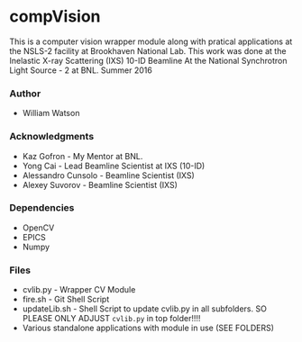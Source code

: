 # compVision
This is a computer vision wrapper module along with pratical applications at the NSLS-2 facility at Brookhaven National Lab.
This work was done at the Inelastic X-ray Scattering (IXS) 10-ID Beamline At the National Synchrotron Light Source - 2 at BNL.
Summer 2016

### Author ###
* William Watson

### Acknowledgments ###
* Kaz Gofron - My Mentor at BNL. 
* Yong Cai - Lead Beamline Scientist at IXS (10-ID)
* Alessandro Cunsolo - Beamline Scientist (IXS)
* Alexey Suvorov - Beamline Scientist (IXS)

### Dependencies ###
* OpenCV
* EPICS
* Numpy

### Files ###
* cvlib.py - Wrapper CV Module
* fire.sh - Git Shell Script
* updateLib.sh - Shell Script to update cvlib.py in all subfolders. SO PLEASE ONLY ADJUST `cvlib.py` in top folder!!!!
* Various standalone applications with module in use (SEE FOLDERS)